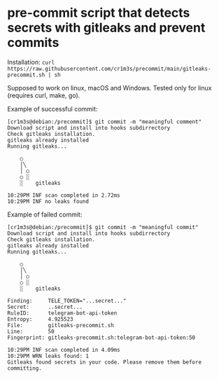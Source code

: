 # pre-commit script that detects secrets with gitleaks and prevent commits

Installation:
`curl https://raw.githubusercontent.com/cr1m3s/precommit/main/gitleaks-precommit.sh | sh`

Supposed to work on linux, macOS and Windows. 
Tested only for linux (requires curl, make, go).

Example of successful commit:
```
[cr1m3s@debian:/precommit]$ git commit -m "meaningful comment"
Download script and install into hooks subdirrectory
Check gitleaks installation.
gitleaks already installed
Running gitleaks...

    ○
    │╲
    │ ○
    ○ ░
    ░    gitleaks

10:29PM INF scan completed in 2.72ms
10:29PM INF no leaks found
```

Example of failed commit:
```
[cr1m3s@debian:/precommit]$ git commit -m "meaningful commit"
Download script and install into hooks subdirrectory
Check gitleaks installation.
gitleaks already installed
Running gitleaks...

    ○
    │╲
    │ ○
    ○ ░
    ░    gitleaks

Finding:     TELE_TOKEN="...secret..."
Secret:      ..secret...
RuleID:      telegram-bot-api-token
Entropy:     4.925523
File:        gitleaks-precommit.sh
Line:        50
Fingerprint: gitleaks-precommit.sh:telegram-bot-api-token:50

10:29PM INF scan completed in 4.09ms
10:29PM WRN leaks found: 1
Gitleaks found secrets in your code. Please remove them before committing.
```
